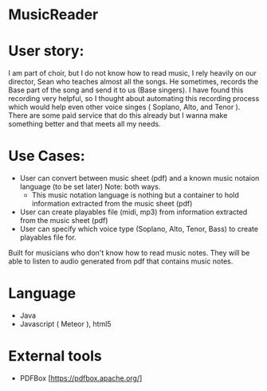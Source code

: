 MusicReader
===========

User story:
==========
I am part of choir, but I do not know how to read music, I rely heavily on our director, Sean who teaches almost all the songs. He sometimes, records the Base part of the song and send it to us (Base singers). I have found this recording very helpful, so I thought about automating this recording process which would help even other voice singes ( Soplano, Alto, and Tenor ). 
There are some paid service that do this already but I wanna make something better and that meets all my needs.

Use Cases:
=========
* User can convert between music sheet (pdf) and a known music notaion language (to be set later) Note: both ways.
  - This music notation language is nothing but a container to hold information extracted from the music sheet (pdf)
* User can create playables file (midi, mp3) from information extracted from the music sheet (pdf)
* User can specify which voice type (Soplano, Alto, Tenor, Bass) to create playables file for.


Built for musicians who don't know how to read music notes. They will be able to listen to audio generated from pdf that contains music notes.

Language
========
* Java
* Javascript ( Meteor ), html5

External tools
==============
* PDFBox [https://pdfbox.apache.org/]
